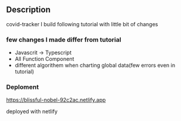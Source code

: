 ## Description

covid-tracker I build following tutorial with little bit of changes

### few changes I made differ from tutorial

- Javascrit -> Typescript
- All Function Component
- different algorithem when charting global data(few errors even in tutorial)

### Deploment

https://blissful-nobel-92c2ac.netlify.app

deployed with netlify
